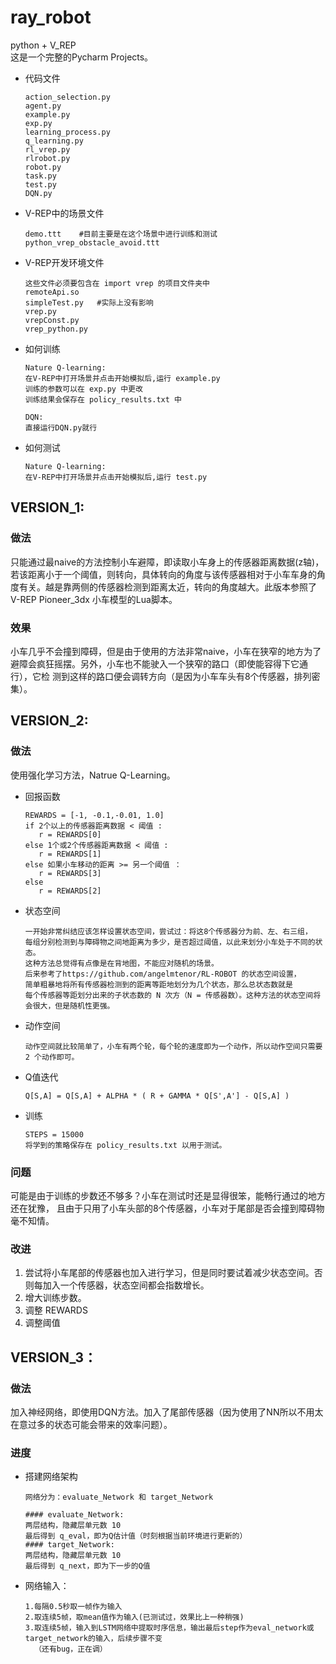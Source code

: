 # ray_robot
python + V_REP<br>
这是一个完整的Pycharm Projects。
* 代码文件
    ~~~
    action_selection.py
    agent.py
    example.py
    exp.py
    learning_process.py
    q_learning.py
    rl_vrep.py
    rlrobot.py
    robot.py
    task.py
    test.py
    DQN.py    
    ~~~
* V-REP中的场景文件
    ~~~  
    demo.ttt    #目前主要是在这个场景中进行训练和测试
    python_vrep_obstacle_avoid.ttt  
    ~~~
* V-REP开发环境文件
    ~~~
    这些文件必须要包含在 import vrep 的项目文件夹中
    remoteApi.so
    simpleTest.py   #实际上没有影响
    vrep.py
    vrepConst.py
    vrep_python.py
    ~~~
* 如何训练
    ~~~
    Nature Q-learning: 
    在V-REP中打开场景并点击开始模拟后,运行 example.py
    训练的参数可以在 exp.py 中更改
    训练结果会保存在 policy_results.txt 中
    
    DQN:
    直接运行DQN.py就行
    ~~~
* 如何测试
    ~~~
    Nature Q-learning:
    在V-REP中打开场景并点击开始模拟后,运行 test.py
    ~~~
## VERSION_1:
### 做法
只能通过最naive的方法控制小车避障，即读取小车身上的传感器距离数据(z轴)，若该距离小于一个阈值，则转向，具体转向的角度与该传感器相对于小车车身的角度有关。越是靠两侧的传感器检测到距离太近，转向的角度越大。此版本参照了V-REP Pioneer_3dx 小车模型的Lua脚本。
### 效果
小车几乎不会撞到障碍，但是由于使用的方法非常naive，小车在狭窄的地方为了避障会疯狂摇摆。另外，小车也不能驶入一个狭窄的路口（即使能容得下它通行），它检   测到这样的路口便会调转方向（是因为小车车头有8个传感器，排列密集）。
## VERSION_2:
### 做法
使用强化学习方法，Natrue Q-Learning。
* 回报函数
    ~~~
    REWARDS = [-1, -0.1,-0.01, 1.0]
    if 2个以上的传感器距离数据 < 阈值 :
       r = REWARDS[0]
    else 1个或2个传感器距离数据 < 阈值 :
       r = REWARDS[1]
    else 如果小车移动的距离 >= 另一个阈值 ：
       r = REWARDS[3]
    else 
       r = REWARDS[2]
    ~~~
* 状态空间
    ~~~
    一开始非常纠结应该怎样设置状态空间，尝试过：将这8个传感器分为前、左、右三组，
    每组分别检测到与障碍物之间地距离为多少，是否超过阈值，以此来划分小车处于不同的状态。
    这种方法总觉得有点像是在背地图，不能应对随机的场景。
    后来参考了https://github.com/angelmtenor/RL-ROBOT 的状态空间设置，
    简单粗暴地将所有传感器检测到的距离等距地划分为几个状态，那么总状态数就是
    每个传感器等距划分出来的子状态数的 N 次方（N = 传感器数）。这种方法的状态空间将会很大，但是随机性更强。
    ~~~
* 动作空间
    ~~~
   动作空间就比较简单了，小车有两个轮，每个轮的速度即为一个动作，所以动作空间只需要 2 个动作即可。
    ~~~
* Q值迭代
    ~~~
    Q[S,A] = Q[S,A] + ALPHA * ( R + GAMMA * Q[S',A'] - Q[S,A] )
    ~~~
* 训练
    ~~~
    STEPS = 15000
    将学到的策略保存在 policy_results.txt 以用于测试。
    ~~~
### 问题
可能是由于训练的步数还不够多？小车在测试时还是显得很笨，能畅行通过的地方还在犹豫，
且由于只用了小车头部的8个传感器，小车对于尾部是否会撞到障碍物毫不知情。
   
### 改进
1. 尝试将小车尾部的传感器也加入进行学习，但是同时要试着减少状态空间。否则每加入一个传感器，状态空间都会指数增长。
2. 增大训练步数。
3. 调整 REWARDS
4. 调整阈值
   
## VERSION_3：
### 做法
加入神经网络，即使用DQN方法。加入了尾部传感器（因为使用了NN所以不用太在意过多的状态可能会带来的效率问题）。
### 进度
* 搭建网络架构
    ~~~
    网络分为：evaluate_Network 和 target_Network
    
    #### evaluate_Network:
    两层结构，隐藏层单元数 10
    最后得到 q_eval，即为Q估计值（时刻根据当前环境进行更新的）
    #### target_Network:
    两层结构，隐藏层单元数 10 
    最后得到 q_next，即为下一步的Q值
    ~~~
 * 网络输入：
    ~~~
    1.每隔0.5秒取一帧作为输入
    2.取连续5帧，取mean值作为输入(已测试过，效果比上一种稍强)
    3.取连续5帧，输入到LSTM网络中提取时序信息，输出最后step作为eval_network或target_network的输入，后续步骤不变
      （还有bug，正在调）
    ~~~
